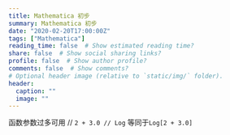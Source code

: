 ```yaml
---
title: Mathematica 初步
summary: Mathematica 初步
date: "2020-02-20T17:00:00Z"
tags: ["Mathematica"]
reading_time: false  # Show estimated reading time?
share: false  # Show social sharing links?
profile: false  # Show author profile?
comments: false  # Show comments?
# Optional header image (relative to `static/img/` folder).
header:
  caption: ""
  image: ""
---
```


函数参数过多可用 //
`2 + 3.0 // Log` 等同于`Log[2 + 3.0]`